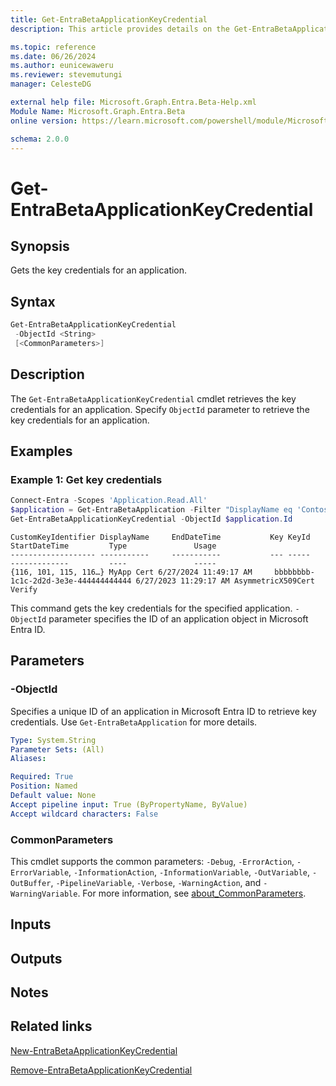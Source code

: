 ```yaml
---
title: Get-EntraBetaApplicationKeyCredential
description: This article provides details on the Get-EntraBetaApplicationKeyCredential command.

ms.topic: reference
ms.date: 06/26/2024
ms.author: eunicewaweru
ms.reviewer: stevemutungi
manager: CelesteDG

external help file: Microsoft.Graph.Entra.Beta-Help.xml
Module Name: Microsoft.Graph.Entra.Beta
online version: https://learn.microsoft.com/powershell/module/Microsoft.Graph.Entra.Beta/Get-EntraBetaApplicationKeyCredential

schema: 2.0.0
---
```


# Get-EntraBetaApplicationKeyCredential

## Synopsis

Gets the key credentials for an application.

## Syntax

```powershell
Get-EntraBetaApplicationKeyCredential
 -ObjectId <String>
 [<CommonParameters>]
```

## Description

The `Get-EntraBetaApplicationKeyCredential` cmdlet retrieves the key credentials for an application. Specify `ObjectId` parameter to retrieve the key credentials for an application.

## Examples

### Example 1: Get key credentials

```powershell
Connect-Entra -Scopes 'Application.Read.All'
$application = Get-EntraBetaApplication -Filter "DisplayName eq 'Contoso Helpdesk Application'"
Get-EntraBetaApplicationKeyCredential -ObjectId $application.Id
```

```Output
CustomKeyIdentifier DisplayName     EndDateTime           Key KeyId                                StartDateTime         Type               Usage
------------------- -----------     -----------           --- -----                                -------------         ----               -----
{116, 101, 115, 116…} MyApp Cert 6/27/2024 11:49:17 AM     bbbbbbbb-1c1c-2d2d-3e3e-444444444444 6/27/2023 11:29:17 AM AsymmetricX509Cert Verify
```

This command gets the key credentials for the specified application.
`-ObjectId` parameter specifies the ID of an application object in Microsoft Entra ID.

## Parameters

### -ObjectId

Specifies a unique ID of an application in Microsoft Entra ID to retrieve key credentials. Use `Get-EntraBetaApplication` for more details.

```yaml
Type: System.String
Parameter Sets: (All)
Aliases:

Required: True
Position: Named
Default value: None
Accept pipeline input: True (ByPropertyName, ByValue)
Accept wildcard characters: False
```

### CommonParameters

This cmdlet supports the common parameters: `-Debug`, `-ErrorAction`, `-ErrorVariable`, `-InformationAction`, `-InformationVariable`, `-OutVariable`, `-OutBuffer`, `-PipelineVariable`, `-Verbose`, `-WarningAction`, and `-WarningVariable`. For more information, see [about_CommonParameters](https://go.microsoft.com/fwlink/?LinkID=113216).

## Inputs

## Outputs

## Notes

## Related links

[New-EntraBetaApplicationKeyCredential](New-EntraBetaApplicationKeyCredential.md)

[Remove-EntraBetaApplicationKeyCredential](Remove-EntraBetaApplicationKeyCredential.md)
